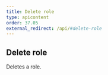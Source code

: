 ```yaml
---
title: Delete role
type: apicontent
order: 37.05
external_redirect: /api/#delete-role
---
```


## Delete role

Deletes a role.
